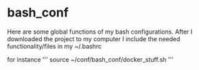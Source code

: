# bash_conf

Here are some global functions of my bash configurations.
After I downloaded the project to my computer I include the needed functionality/files in my ~/.bashrc

for instance
'''
source ~/conf/bash_conf/docker_stuff.sh
'''
